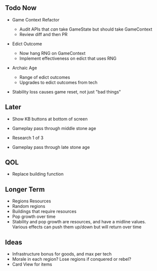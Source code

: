 ## Todo Now

- Game Context Refactor
   - Audit APIs that _can_ take GameState but should take GameContext
   - Review diff and then PR
- Edict Outcome
   - Now hang RNG on GameContext
   - Implement effectiveness on edict that uses RNG

- Archaic Age
   - Range of edict outcomes
   - Upgrades to edict outcomes from tech
   
- Stability loss causes game reset, not just "bad things"


## Later

- Show KB buttons at bottom of screen
- Gameplay pass through middle stone age

- Research 1 of 3
- Gameplay pass through late stone age

## QOL

- Replace building function


## Longer Term

- Regions Resources
- Random regions
- Buildings that require resources
- Pop growth over time
- Stability and pop growth are resources, and have a midline values. Various effects can push them up/down but will return over time

## Ideas

- Infrastructure bonus for goods, and max per tech
- Morale in each region? Lose regions if conquered or rebel?
- Card View for items

